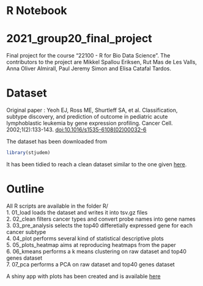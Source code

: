 R Notebook
================

# 2021\_group20\_final\_project

Final project for the course “22100 - R for Bio Data Science”. The
contributors to the project are Mikkel Spallou Eriksen, Rut Mas de Les
Valls, Anna Oliver Almirall, Paul Jeremy Simon and Elisa Catafal Tardos.

# Dataset

Original paper : Yeoh EJ, Ross ME, Shurtleff SA, et al. Classification,
subtype discovery, and prediction of outcome in pediatric acute
lymphoblastic leukemia by gene expression profiling. Cancer Cell.
2002;1(2):133-143. <doi:10.1016/s1535-6108(02)00032-6>

The dataset has been downloaded from

``` r
library(stjudem)
```

It has been tidied to reach a clean dataset similar to the one given
[here](https://github.com/ramhiser/datamicroarray/wiki/Yeoh-%282002%29).

# Outline

All R scripts are available in the folder R/  
1\. 01\_load loads the dataset and writes it into tsv.gz files  
2\. 02\_clean filters cancer types and convert probe names into gene
names  
3\. 03\_pre\_analysis selects the top40 differetially expressed gene for
each cancer subtype  
4\. 04\_plot performs several kind of statistical descriptive plots  
5\. 05\_plots\_heatmap aims at reproducing heatmaps from the paper  
6\. 06\_kmeans performs a k means clustering on raw dataset and top40
genes dataset  
7\. 07\_pca performs a PCA on raw dataset and top40 genes dataset

A shiny app with plots has been created and is available
[here](https://paul-simon.shinyapps.io/yeoh_plots/)
